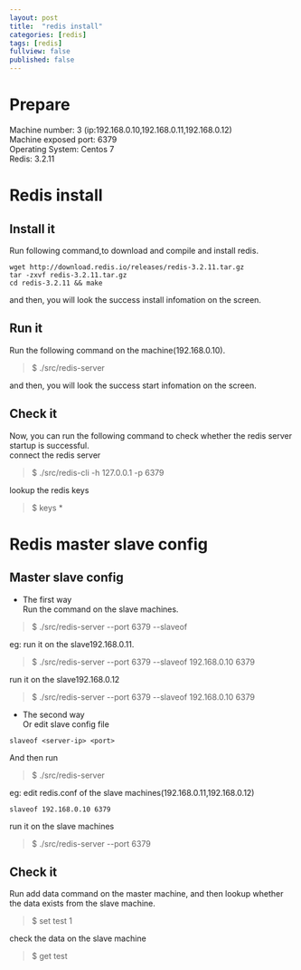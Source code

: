 ```yaml
---
layout: post
title:  "redis install"
categories: [redis]
tags: [redis]
fullview: false
published: false
---
```


# Prepare
Machine number: 3 (ip:192.168.0.10,192.168.0.11,192.168.0.12)   
Machine exposed port: 6379  
Operating System: Centos 7    
Redis: 3.2.11  

# Redis install
## Install it
Run following command,to download and compile and install redis.  
```shell
wget http://download.redis.io/releases/redis-3.2.11.tar.gz
tar -zxvf redis-3.2.11.tar.gz 
cd redis-3.2.11 && make
```
and then, you will look the success install infomation on the screen.


## Run it
Run the following command on the machine(192.168.0.10).
> $ ./src/redis-server

and then, you will look the success start infomation on the screen.

## Check it
Now, you can run the following command to check whether the redis server startup is successful.  
connect the redis server
> $ ./src/redis-cli -h 127.0.0.1 -p 6379

lookup the redis keys
> $ keys *



# Redis master slave config

## Master slave config
* The first way  
Run the command on the slave machines.
> $ ./src/redis-server --port 6379 --slaveof <server-ip> <port>

eg: 
run it on the slave192.168.0.11. 
> $ ./src/redis-server --port 6379 --slaveof 192.168.0.10 6379

run it on the slave192.168.0.12
> $ ./src/redis-server --port 6379 --slaveof 192.168.0.10 6379


* The second way  
Or edit slave config file
```
slaveof <server-ip> <port>
```
And then run
> $ ./src/redis-server 

eg: edit redis.conf of the slave machines(192.168.0.11,192.168.0.12)
```
slaveof 192.168.0.10 6379
```

run it on the slave machines
> $ ./src/redis-server --port 6379
## Check it
Run add data command on the master machine, and then lookup whether the data exists from the slave machine.
> $ set test 1

check the data on the slave machine
> $ get test

